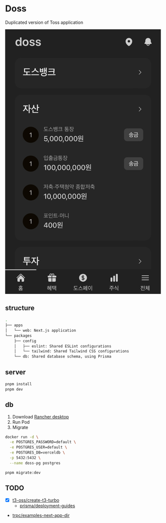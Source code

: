 # Doss

Duplicated version of Toss application

![demo](./apps/web/public/demo.jpg)

## structure

```bash
.
├── apps
│   └── web: Next.js application
└── packages
    ├── config
    │   ├── eslint: Shared ESLint configurations
    │   └── tailwind: Shared Tailwind CSS configurations
    └── db: Shared database schema, using Prisma
```

## server

```bash
pnpm install
pnpm dev
```

## db

1. Download [Rancher desktop](https://rancherdesktop.io/)
2. Run Pod
3. Migrate

```bash
docker run -d \
  -e POSTGRES_PASSWORD=default \
  -e POSTGRES_USER=default \
  -e POSTGRES_DB=verceldb \
  -p 5432:5432 \
  --name doss-pg postgres
```

```bash
pnpm migrate:dev
```

## TODO

- [x] [t3-oss/create-t3-turbo](https://github.com/t3-oss/create-t3-turbo)
  - [prisma/deployment-guides](https://www.prisma.io/docs/guides/deployment/deployment-guides/deploying-to-vercel)
- [trpc/examples-next-app-dir](https://github.com/trpc/examples-next-app-dir)
